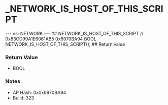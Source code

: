 # _NETWORK_IS_HOST_OF_THIS_SCRIPT

--- ns: NETWORK --- ## NETWORK_IS_HOST_OF_THIS_SCRIPT  // 0x83CD99A1E6061AB5 0x6970BA94 BOOL NETWORK_IS_HOST_OF_THIS_SCRIPT();   ## Return value

### Return Value
* BOOL

### Notes
* AP Hash: 0x0x6970BA94
* Build: 323

